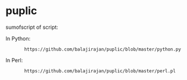puplic
======

sumofscript of script:


In Python:

           https://github.com/balajirajan/puplic/blob/master/python.py


In Perl:

           https://github.com/balajirajan/puplic/blob/master/perl.pl
